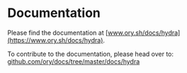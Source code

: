# Documentation

Please find the documentation at [www.ory.sh/docs/hydra](https://www.ory.sh/docs/hydra).

To contribute to the documentation, please head over to: [github.com/ory/docs/tree/master/docs/hydra](https://github.com/ory/docs/tree/master/docs/hydra)
